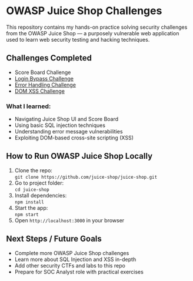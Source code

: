 # OWASP Juice Shop Challenges

This repository contains my hands-on practice solving security challenges from the OWASP Juice Shop — a purposely vulnerable web application used to learn web security testing and hacking techniques.

## Challenges Completed

- Score Board Challenge  
- [Login Bypass Challenge](screenshots/login-bypass.png) 
- [Error Handling Challenge](screenshots/error-handling.png)
- [DOM XSS Challenge](screenshots/dom-xss.png)


### What I learned:
- Navigating Juice Shop UI and Score Board  
- Using basic SQL injection techniques  
- Understanding error message vulnerabilities  
- Exploiting DOM-based cross-site scripting (XSS)

## How to Run OWASP Juice Shop Locally

1. Clone the repo:  
   `git clone https://github.com/juice-shop/juice-shop.git`
2. Go to project folder:  
   `cd juice-shop`
3. Install dependencies:  
   `npm install`
4. Start the app:  
   `npm start`
5. Open `http://localhost:3000` in your browser

## Next Steps / Future Goals

- Complete more OWASP Juice Shop challenges  
- Learn more about SQL Injection and XSS in-depth  
- Add other security CTFs and labs to this repo  
- Prepare for SOC Analyst role with practical exercises

